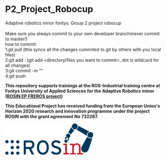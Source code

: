 # P2_Project_Robocup
Adaptive robotics minor fontys. Group 2 project robocup\
\
Make sure you always commit to your own developer branch(never commit to master!)\
how to commit:\
1:git pull (this syncs all the changes commited to git by others with you local files)\
2:git add . (git add <directory/files you want to commit>, dot is wildcard for all changes)\
3:git commit -m "<message to inform everyone of the changes you made>"\
4:git push


**This repository supports trainings at the ROS-Industrial training centre at Fontys University of Applied Sciences for the Adaptive Robotics minor ([ROSIN EP FREROS project](https://www.rosin-project.eu/ftp/freros))**

**This Educational Project has received funding from the European Union's Horizon 2020 research and innovation programme under the project ROSIN with the grant agreement No 732287.**

![alt text](https://github.com/fontysrobotics/ARMinor-2020-Opensource-Virtual-Learning-Environment-AROVLE/blob/master/Tutorial_Files/images/logo_rosin.png)

